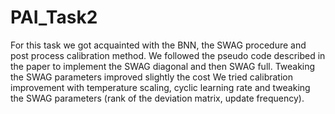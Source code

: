 # PAI_Task2

For this task we got acquainted with the BNN, the SWAG procedure and post process calibration method.
We followed the pseudo code described in the paper to implement the SWAG diagonal and then SWAG full.
Tweaking the SWAG parameters improved slightly the cost 
We tried calibration improvement with temperature scaling, cyclic learning rate and tweaking the SWAG parameters (rank of the deviation matrix, update frequency).